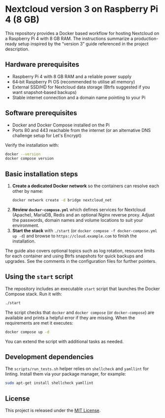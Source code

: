 # Nextcloud version 3 on Raspberry Pi 4 (8 GB)

This repository provides a Docker based workflow for hosting Nextcloud on a Raspberry Pi 4 with 8 GB RAM.  The instructions summarize a production-ready setup inspired by the “version 3” guide referenced in the project description.

## Hardware prerequisites

- Raspberry Pi 4 with 8 GB RAM and a reliable power supply
- 64‑bit Raspberry Pi OS (recommended to utilise all memory)
- External SSD/HD for Nextcloud data storage (Btrfs suggested if you want snapshot‑based backups)
- Stable internet connection and a domain name pointing to your Pi

## Software prerequisites

- Docker and Docker Compose installed on the Pi
- Ports 80 and 443 reachable from the internet (or an alternative DNS challenge setup for Let's Encrypt)

Verify the installation with:

```bash
docker --version
docker compose version
```

## Basic installation steps

1. **Create a dedicated Docker network** so the containers can resolve each other by name:
   ```bash
   docker network create -d bridge nextcloud_net
   ```
2. **Review `docker-compose.yml`** which defines services for Nextcloud (Apache), MariaDB, Redis and an optional Nginx reverse proxy. Adjust the passwords, domain names and volume locations to suit your environment.
3. **Start the stack** with `./start` (or `docker compose -f docker-compose.yml up -d`) and browse to `https://cloud.example.com` to finish the installation.

The guide also covers optional topics such as log rotation, resource limits for each container and using Btrfs snapshots for quick backups and upgrades. See the comments in the configuration files for further pointers.

## Using the `start` script

The repository includes an executable `start` script that launches the Docker
Compose stack. Run it with:

```bash
./start
```

The script checks that `docker` and `docker compose` (or `docker-compose`) are
available and prints a helpful error if they are missing. When the requirements
are met it executes:

```bash
docker compose up -d
```

You can extend the script with additional tasks as needed.

## Development dependencies

The `scripts/run_tests.sh` helper relies on `shellcheck` and `yamllint` for linting.
Install them via your package manager, for example:

```bash
sudo apt-get install shellcheck yamllint
```

## License

This project is released under the [MIT License](LICENSE).

